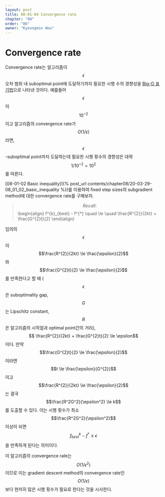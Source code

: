 ```yaml
---
layout: post
title: 08-01-04 Convergence rate
chapter: "08"
order: "06"
owner: "Kyeongmin Woo"
---
```


# Convergence rate

Convergence rate는 알고리즘이 $$\epsilon$$ 오차 범위 내 suboptimal point에 도달하기까지 필요한 시행 수의 경향성을 [Big-O 표기법](https://en.wikipedia.org/wiki/Big_O_notation)으로 나타낸 것이다. 예를들어 $$\epsilon$$이 $$10^{-2}$$이고 알고리즘의 convergence rate가 $$O(1/\epsilon)$$라면, $$\epsilon$$-suboptimal point까지 도달하는데 필요한 시행 횟수의 경향성은 대략 $$1/10^{-2}=10^2$$를 따른다.

[08-01-02 Basic inequality]({% post_url contents/chapter08/20-03-29-08_01_02_basic_inequality %})를 이용하여 fixed step sizes의 subgradient method에 대한 convergence rate를 구해보자.

>$$Recall:$$
>\begin{align}
> f^{k}_{best} - f^{*} \quad \le \quad \frac{R^{2}}{2kt} + \frac{G^{2}t}{2}
\end{align}

임의의 $$\epsilon$$이 $$\frac{R^{2}}{2kt} \le \frac{\epsilon}{2}$$와 $$\frac{G^{2}t}{2} \le \frac{\epsilon}{2}$$를 만족한다고 할 때 ($$\epsilon$$은 suboptimality gap, $$G$$는 Lipschitz constant, $$R$$은 알고리즘의 시작점과 optimal point간의 거리),  $$ \frac{R^{2}}{2kt} + \frac{G^{2}t}{2} \le \epsilon$$이다. 만약 $$\frac{G^{2}t}{2} \le \frac{\epsilon}{2}$$이라면 $$t \le \frac{\epsilon}{G^{2}}$$이고 $$\frac{R^{2}}{2kt} \le \frac{\epsilon}{2}$$는 결국 $$\frac{R^2G^2}{\epsilon^2} \le k$$를 도출할 수 있다. 이는 시행 횟수가 최소 $$\frac{R^2G^2}{\epsilon^2}$$ 이상이 되면 $$f^{k}_{best} - f^{*} \le \epsilon$$을 만족하게 된다는 의미이다.

이 알고리즘의 convergence rate는 $$O(1/\epsilon^2)$$이므로 이는 gradient descent method의 convergence rate인 $$O(1/\epsilon)$$보다 현저히 많은 시행 횟수가 필요로 한다는 것을 시사한다.